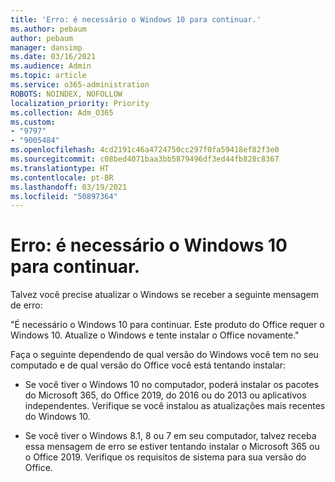 ```yaml
---
title: 'Erro: é necessário o Windows 10 para continuar.'
ms.author: pebaum
author: pebaum
manager: dansimp
ms.date: 03/16/2021
ms.audience: Admin
ms.topic: article
ms.service: o365-administration
ROBOTS: NOINDEX, NOFOLLOW
localization_priority: Priority
ms.collection: Adm_O365
ms.custom:
- "9797"
- "9005484"
ms.openlocfilehash: 4cd2191c46a4724750cc297f0fa59418ef82f3e0
ms.sourcegitcommit: c08bed4071baa3bb5879496df3ed44fb828c8367
ms.translationtype: HT
ms.contentlocale: pt-BR
ms.lasthandoff: 03/19/2021
ms.locfileid: "50897364"
---
```

# <a name="error-you-need-windows-10-to-continue"></a>Erro: é necessário o Windows 10 para continuar.

Talvez você precise atualizar o Windows se receber a seguinte mensagem de erro:

"É necessário o Windows 10 para continuar. Este produto do Office requer o Windows 10. Atualize o Windows e tente instalar o Office novamente."

Faça o seguinte dependendo de qual versão do Windows você tem no seu computado e de qual versão do Office você está tentando instalar:

- Se você tiver o Windows 10 no computador, poderá instalar os pacotes do Microsoft 365, do Office 2019, do 2016 ou do 2013 ou aplicativos independentes. Verifique se você instalou as atualizações mais recentes do Windows 10.

- Se você tiver o Windows 8.1, 8 ou 7 em seu computador, talvez receba essa mensagem de erro se estiver tentando instalar o Microsoft 365 ou o Office 2019. Verifique os requisitos de sistema para sua versão do Office.